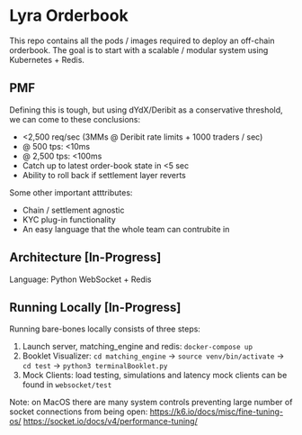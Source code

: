 # Lyra Orderbook
This repo contains all the pods / images required to deploy an off-chain orderbook. The goal is to start with a scalable / modular system using Kubernetes + Redis.

## PMF

Defining this is tough, but using dYdX/Deribit as a conservative threshold, we can come to these conclusions:
- <2,500 req/sec (3MMs @ Deribit rate limits + 1000 traders / sec)
- @ 500 tps: <10ms
- @ 2,500 tps: <100ms
- Catch up to latest order-book state in <5 sec
- Ability to roll back if settlement layer reverts

Some other important atttributes:
- Chain / settlement agnostic
- KYC plug-in functionality
- An easy language that the whole team can contrubite in

## Architecture [In-Progress]

Language: Python
WebSocket + Redis

## Running Locally [In-Progress]
Running bare-bones locally consists of three steps:
1) Launch server, matching_engine and redis: `docker-compose up`
4) Booklet Visualizer: `cd matching_engine` -> `source venv/bin/activate` -> `cd test` -> `python3 terminalBooklet.py`
5) Mock Clients: load testing, simulations and latency mock clients can be found in `websocket/test`

Note: on MacOS there are many system controls preventing large number of socket connections from being open:
https://k6.io/docs/misc/fine-tuning-os/
https://socket.io/docs/v4/performance-tuning/
